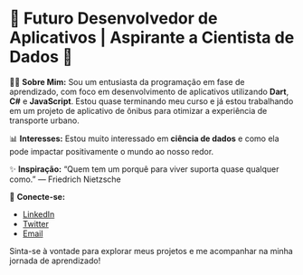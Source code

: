 # 🌟 Futuro Desenvolvedor de Aplicativos | Aspirante a Cientista de Dados 🌟

👨‍💻 **Sobre Mim:**
Sou um entusiasta da programação em fase de aprendizado, com foco em desenvolvimento de aplicativos utilizando **Dart**, **C#** e **JavaScript**. Estou quase terminando meu curso e já estou trabalhando em um projeto de aplicativo de ônibus para otimizar a experiência de transporte urbano.

📊 **Interesses:**
Estou muito interessado em **ciência de dados** e como ela pode impactar positivamente o mundo ao nosso redor.

✨ **Inspiração:**
“Quem tem um porquê para viver suporta quase qualquer como.” — Friedrich Nietzsche

🔗 **Conecte-se:**
- [LinkedIn](https://www.linkedin.com/in/seu-perfil)
- [Twitter](https://twitter.com/seu-usuario)
- [Email](mailto:seu-email@example.com)

Sinta-se à vontade para explorar meus projetos e me acompanhar na minha jornada de aprendizado!
